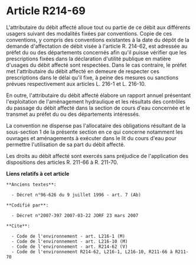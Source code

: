 # Article R214-69

L'attributaire du débit affecté alloue tout ou partie de ce débit aux différents usagers suivant des modalités fixées par
conventions. Copie de ces conventions, y compris des conventions existantes à la date du dépôt de la demande d'affectation de
débit visée à l'article R. 214-62, est adressée au préfet du ou des départements concernés afin qu'il puisse vérifier que les
prescriptions fixées dans la déclaration d'utilité publique en matière d'usages du débit affecté sont respectées. Dans le cas
contraire, le préfet met l'attributaire du débit affecté en demeure de respecter ces prescriptions dans le délai qu'il fixe,
à peine des mesures ou sanctions prévues respectivement aux articles L. 216-1 et L. 216-10.

En outre, l'attributaire du débit affecté élabore un rapport annuel présentant l'exploitation de l'aménagement hydraulique et
les résultats des contrôles du passage du débit affecté dans la section de cours d'eau concernée et le transmet au préfet du
ou des départements intéressés.

La convention ne dispense pas l'allocataire des obligations résultant de la sous-section 1 de la présente section en ce qui
concerne notamment les ouvrages et aménagements à exécuter dans le lit du cours d'eau pour permettre l'utilisation de sa part
du débit affecté.

Les droits au débit affecté sont exercés sans préjudice de l'application des dispositions des articles R. 211-66 à R. 211-70.

**Liens relatifs à cet article**

	**Anciens textes**:

	  - Décret n°96-626 du 9 juillet 1996 - art. 7 (Ab)

	**Codifié par**:

	  - Décret n°2007-397 2007-03-22 JORF 23 mars 2007

	**Cite**:

	  - Code de l'environnement - art. L216-1 (M)
	  - Code de l'environnement - art. L216-10 (M)
	  - Code de l'environnement - art. R214-62 (V)
	  - Code de l'environnement R214-62, L216-1, L216-10, R211-66 à R211-70
